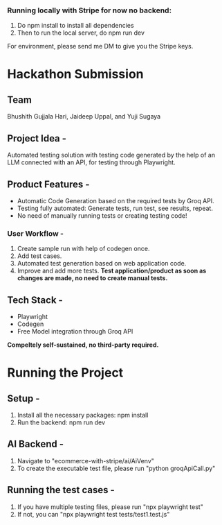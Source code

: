 
### Running locally with Stripe for now no backend:
1.  Do npm install to install all dependencies
2.  Then to run the local server, do npm run dev
   
For environment, please send me DM to give you the Stripe keys. 

# Hackathon Submission

## Team
Bhushith Gujjala Hari, Jaideep Uppal, and Yuji Sugaya

## Project Idea -
Automated testing solution with testing code generated by the help of an LLM connected with an API, 
for testing through Playwright. 

## Product Features -
- Automatic Code Generation based on the required tests by Groq API.
- Testing fully automated: Generate tests, run test, see results, repeat. 
- No need of manually running tests or creating testing code!

### User Workflow -
1. Create sample run with help of codegen once.
2. Add test cases.
3. Automated test generation based on web application code.
4. Improve and add more tests.
**Test application/product as soon as changes are made, no need to create manual tests.**

## Tech Stack -
- Playwright
- Codegen
- Free Model integration through Groq API

**Compeltely self-sustained, no third-party required.**

# Running the Project

## Setup -
1. Install all the necessary packages: npm install
2. Run the backend: npm run dev

## AI Backend -
1. Navigate to "ecommerce-with-stripe/ai/AiVenv"
2. To create the executable test file, please run "python groqApiCall.py"

## Running the test cases -
1. If you have multiple testing files, please run "npx playwright test"
2. If not, you can "npx playwright test tests/test1.test.js"

